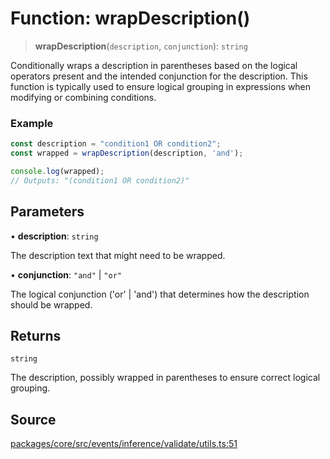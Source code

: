 # Function: wrapDescription()

> **wrapDescription**(`description`, `conjunction`): `string`

Conditionally wraps a description in parentheses based on the logical operators present
and the intended conjunction for the description. This function is typically used to ensure
logical grouping in expressions when modifying or combining conditions.

### Example
```typescript
const description = "condition1 OR condition2";
const wrapped = wrapDescription(description, 'and');

console.log(wrapped); 
// Outputs: "(condition1 OR condition2)"
```

## Parameters

• **description**: `string`

The description text that might need to be wrapped.

• **conjunction**: `"and"` \| `"or"`

The logical conjunction ('or' | 'and') that determines how the description should be wrapped.

## Returns

`string`

The description, possibly wrapped in parentheses to ensure correct logical grouping.

## Source

[packages/core/src/events/inference/validate/utils.ts:51](https://github.com/VictorS67/encre/blob/42c3bddca4be2d23ad959c1c99381eefbf43789c/packages/core/src/events/inference/validate/utils.ts#L51)
